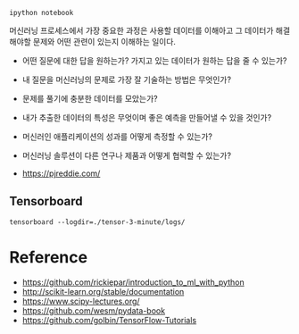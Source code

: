

```
ipython notebook
```

머신러닝 프로세스에서 가장 중요한 과정은 사용할 데이터를 이해아고 그 데이터가 해결해야할 문제와 어떤 관련이 있는지 이해하는 일이다.

- 어떤 질문에 대한 답을 원하는가? 가지고 있는 데이터가 원하는 답을 줄 수 있는가?
- 내 질문을 머신러닝의 문제로 가장 잘 기술하는 방법은 무엇인가?
- 문제를 풀기에 충분한 데이터를 모았는가?
- 내가 추출한 데이터의 특성은 무엇이며 좋은 예측을 만들어낼 수 있을 것인가?
- 머신러인 애플리케이션의 성과를 어떻게 측정할 수 있는가?
- 머신러닝 솔루션이 다른 연구나 제품과 어떻게 협력할 수 있는가?

- https://pjreddie.com/


## Tensorboard

```
tensorboard --logdir=./tensor-3-minute/logs/
```


# Reference

- https://github.com/rickiepar/introduction_to_ml_with_python
- http://scikit-learn.org/stable/documentation
- https://www.scipy-lectures.org/
- https://github.com/wesm/pydata-book
- https://github.com/golbin/TensorFlow-Tutorials